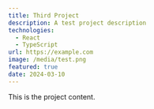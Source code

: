 ```yaml
---
title: Third Project
description: A test project description
technologies:
  - React
  - TypeScript
url: https://example.com
image: /media/test.png
featured: true
date: 2024-03-10
---
```


This is the project content.
